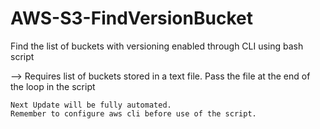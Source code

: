 # AWS-S3-FindVersionBucket
Find the list of buckets with versioning enabled through CLI using bash script

--> Requires list of buckets stored in a text file. 
    Pass the file at the end of the loop in the script
    
    Next Update will be fully automated. 
    Remember to configure aws cli before use of the script.
                
